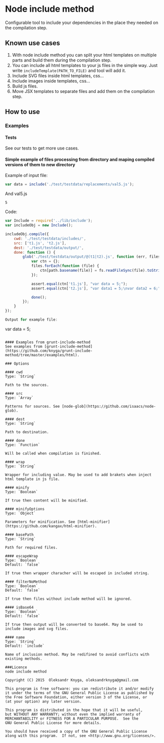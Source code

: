 # Node include method

Configurable tool to include your dependencies in the place they needed on the compilation step.

## Known use cases
1. With node include method you can split your html templates on multiple parts and build them during the compilation step.
2. You can include all html templates to your js files in the simple way. Just write ```includeTemplate(PATH_TO_FILE)``` and tool will add it.
3. Include SVG files inside html templates, css...
4. Include images inside templates, css...
5. Build js files.
6. Move JSX templates to separate files and add them on the compilation step.

## How to use

### Examples

#### Tests
See our tests to get more use cases.

#### Simple example of files processing from directory and maping compiled versions of them to new directory

Example of input file:

```js
var data = include('./test/testdata/replacements/val5.js');
```

And val5.js
```
5
```

Code:
```javascript
var Include = require('../lib/include');
var includeObj = new Include();

includeObj.compile({
    cwd: './test/testdata/includes/',
    src: ['t1.js', 't2.js'],
    dest: './test/testdata/output/',
    done: function () {
        glob('./test/testdata/output/@(t1|t2).js', function (err, files) {
            var ctn = {};
            files.forEach(function (file) {
                ctn[path.basename(file)] = fs.readFileSync(file).toString();
            });

            assert.equal(ctn['t1.js'], "var data = 5;");
            assert.equal(ctn['t2.js'], "var data1 = 5;\nvar data2 = 6;");

            done();
        });
    }
});

Output for example file:
```
var data = 5;
```

#### Examples from grunt-include-method
See examples from [grunt-include-method](https://github.com/knyga/grunt-include-method/tree/master/examples/html).

### Options

#### cwd
Type: `String`

Path to the sources.

#### src
Type: `Array`

Patterns for sources. See [node-glob](https://github.com/isaacs/node-glob).

#### dest
Type: `String`

Path to destination.

#### done
Type: `Function`

Will be called when compilation is finished.

#### wrap
Type: `String`

Wrapper for including value. May be used to add brakets when inject html template in js file.

#### minify
Type: `Boolean`

If true then content will be minified.

#### minifyOptions
Type: `Object`

Parameters for minification. See [html-minifier](https://github.com/kangax/html-minifier).

#### basePath
Type: `String`

Path for required files.

#### escapeWrap
Type: `Boolean`
Default: `false`

If true then wrapper characher will be escaped in included string.

#### filterNoMethod
Type: `Boolean`
Default: `false`

If true then files without include method will be ignored.

#### isBase64
Type: `Boolean`
Default: `false`

If true then output will be converted to base64. May be used to include images and svg files.

#### name
Type: `String`
Default: `include`

Name of inclusion method. May be redifined to avoid conflicts with existing methods.

###Licence
node include method

Copyright (C) 2015  Oleksandr Knyga, oleksandrknyga@gmail.com

This program is free software: you can redistribute it and/or modify
it under the terms of the GNU General Public License as published by
the Free Software Foundation, either version 3 of the License, or
(at your option) any later version.

This program is distributed in the hope that it will be useful,
but WITHOUT ANY WARRANTY; without even the implied warranty of
MERCHANTABILITY or FITNESS FOR A PARTICULAR PURPOSE.  See the
GNU General Public License for more details.

You should have received a copy of the GNU General Public License
along with this program.  If not, see <http://www.gnu.org/licenses/>.
